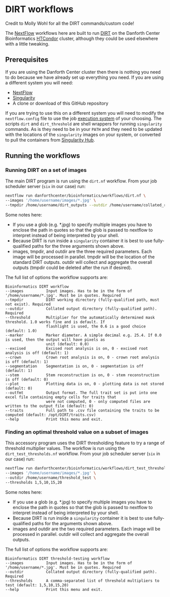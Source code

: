# DIRT workflows

Credit to Molly Wohl for all the DIRT commands/custom code!

The [NextFlow](https://www.nextflow.io/) workflows here are built to run
[DIRT](https://github.com/Computational-Plant-Science/DIRT) on the Danforth Center Bioinformatics
[HTCondor](https://research.cs.wisc.edu/htcondor/) cluster, although they could be used elsewhere with a
little tweaking.

## Prerequisites

If you are using the Danforth Center cluster then there is nothing you need to do because we have already set up
everything you need. If you are using a different system you will need:

* [NextFlow](https://www.nextflow.io/)
* [Singularity](https://www.sylabs.io/)
* A clone or download of this GitHub repository

If you are trying to use this on a different system you will need to modify the `nextflow.config` file to use the job
[execution system](https://www.nextflow.io/docs/latest/executor.html) of your choosing. The scripts `dirt` and
`dirt_threshold` are shell wrappers for running `singularity` commands. As is they need to be in your `PATH` and they
need to be updated with the locations of the `singularity` images on your system, or converted to pull the containers
from [Singularity Hub](https://singularity-hub.org/).

## Running the workflows

### Running DIRT on a set of images

The main DIRT program is run using the `dirt.nf` workflow. From your job scheduler server (`six` in our case) run:

```bash
nextflow run danforthcenter/bioinformatics/workflows/dirt.nf \
--images '/home/username/images/*.jpg' \
--tmpdir /home/username/dirt_outputs --outdir /home/username/collated_results
```

Some notes here:
* If you use a glob (e.g. *.jpg) to specify multiple images you have to enclose the path in quotes so
that the glob is passed to nextflow to interpret instead of being interpreted by your shell.
* Because DIRT is run inside a `singularity` container it is best to use fully-qualified paths for the three
arguments shown above.
* images, tmpdir, and outdir are the three required parameters. Each image will be processed in parallel. tmpdir
will be the location of the standard DIRT outputs. outdir will collect and aggregate the overall outputs (tmpdir
could be deleted after the run if desired).

The full list of options the workflow supports are:

```
Bioinformatics DIRT workflow
--images          Input images. Has to be in the form of '/home/username/*.jpg'. Must be in quotes. Required
--tmpdir          DIRT working directory (fully-qualified path, must not exist). Required
--outdir          Collated output directory (fully-qualified path). Required
--threshold       Multiplier for the automatically determined mask threshold. 1.0 works fine and is default. If
                  flashlight is used, the 0.6 is a good choice (default: 1.0)
--marker          Marker diameter. A simple decimal e.g. 25.4. If 0.0 is used, then the output will have pixels as
                  unit (default: 0.0)
--excised         Excised root analysis is on, 0 - excised root analysis is off (default: 1)
--crown           Crown root analysis is on, 0 - crown root analysis is off (default: 1)
--segmentation    Segmentation is on, 0 - segmentation is off (default: 1)
--stem            Stem reconstruction is on, 0 - stem reconstruction is off (default: 0)
--plot            Plotting data is on, 0 - plotting data is not stored (default: 0)
--outfmt          Output format. The full trait set is put into one excel file containing empty cells for traits that
                  were not computed, 0 - only computed files are written to the output file (default: 0)
--traits          Full path to .csv file containing the traits to be computed (default: /opt/DIRT/traits.csv)
--help            Print this menu and exit.
```

### Finding an optimal threshold value on a subset of images

This accessory program uses the DIRT thresholding feature to try a range of threshold multiplier values.
The workflow is run using the `dirt_test_thresholds.nf` workflow. From your job scheduler server (`six` in our case)
run:

```bash
nextflow run danforthcenter/bioinformatics/workflows/dirt_test_thresholds.nf \
--images '/home/username/images/*.jpg' \
--outdir /home/username/threshold_test \
--thresholds 1,5,10,15,20
```

Some notes here:
* If you use a glob (e.g. *.jpg) to specify multiple images you have to enclose the path in quotes so
that the glob is passed to nextflow to interpret instead of being interpreted by your shell.
* Because DIRT is run inside a `singularity` container it is best to use fully-qualified paths for the arguments
shown above.
* images and outdir are the two required parameters. Each image will be processed in parallel. outdir will collect and
aggregate the overall outputs.

The full list of options the workflow supports are:

```
Bioinformatics DIRT threshold-testing workflow
--images          Input images. Has to be in the form of '/home/username/*.jpg'. Must be in quotes. Required
--outdir          Collated output directory (fully-qualified path). Required
--thresholds      A comma-separated list of threshold multipliers to test (default: 1,5,10,15,20)
--help            Print this menu and exit.
```

